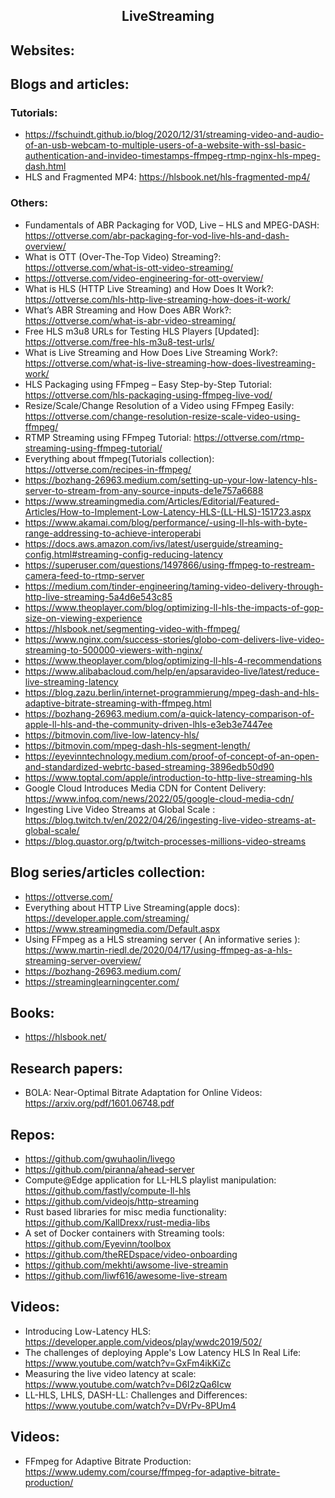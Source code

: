 <h2 align="center">LiveStreaming</h2>

## Websites:

## Blogs and articles:

### Tutorials:

- https://fschuindt.github.io/blog/2020/12/31/streaming-video-and-audio-of-an-usb-webcam-to-multiple-users-of-a-website-with-ssl-basic-authentication-and-invideo-timestamps-ffmpeg-rtmp-nginx-hls-mpeg-dash.html
- HLS and Fragmented MP4: https://hlsbook.net/hls-fragmented-mp4/

### Others:

- Fundamentals of ABR Packaging for VOD, Live – HLS and MPEG-DASH: https://ottverse.com/abr-packaging-for-vod-live-hls-and-dash-overview/
- What is OTT (Over-The-Top Video) Streaming?: https://ottverse.com/what-is-ott-video-streaming/
- https://ottverse.com/video-engineering-for-ott-overview/
- What is HLS (HTTP Live Streaming) and How Does It Work?: https://ottverse.com/hls-http-live-streaming-how-does-it-work/
- What’s ABR Streaming and How Does ABR Work?: https://ottverse.com/what-is-abr-video-streaming/
- Free HLS m3u8 URLs for Testing HLS Players [Updated]: https://ottverse.com/free-hls-m3u8-test-urls/
- What is Live Streaming and How Does Live Streaming Work?: https://ottverse.com/what-is-live-streaming-how-does-livestreaming-work/
- HLS Packaging using FFmpeg – Easy Step-by-Step Tutorial: https://ottverse.com/hls-packaging-using-ffmpeg-live-vod/
- Resize/Scale/Change Resolution of a Video using FFmpeg Easily: https://ottverse.com/change-resolution-resize-scale-video-using-ffmpeg/
- RTMP Streaming using FFmpeg Tutorial: https://ottverse.com/rtmp-streaming-using-ffmpeg-tutorial/
- Everything about ffmpeg(Tutorials collection): https://ottverse.com/recipes-in-ffmpeg/
- https://bozhang-26963.medium.com/setting-up-your-low-latency-hls-server-to-stream-from-any-source-inputs-de1e757a6688
- https://www.streamingmedia.com/Articles/Editorial/Featured-Articles/How-to-Implement-Low-Latency-HLS-(LL-HLS)-151723.aspx
- https://www.akamai.com/blog/performance/-using-ll-hls-with-byte-range-addressing-to-achieve-interoperabi
- https://docs.aws.amazon.com/ivs/latest/userguide/streaming-config.html#streaming-config-reducing-latency
- https://superuser.com/questions/1497866/using-ffmpeg-to-restream-camera-feed-to-rtmp-server
- https://medium.com/tinder-engineering/taming-video-delivery-through-http-live-streaming-5a4d6e543c85
- https://www.theoplayer.com/blog/optimizing-ll-hls-the-impacts-of-gop-size-on-viewing-experience
- https://hlsbook.net/segmenting-video-with-ffmpeg/
- https://www.nginx.com/success-stories/globo-com-delivers-live-video-streaming-to-500000-viewers-with-nginx/
- https://www.theoplayer.com/blog/optimizing-ll-hls-4-recommendations
- https://www.alibabacloud.com/help/en/apsaravideo-live/latest/reduce-live-streaming-latency
- https://blog.zazu.berlin/internet-programmierung/mpeg-dash-and-hls-adaptive-bitrate-streaming-with-ffmpeg.html
- https://bozhang-26963.medium.com/a-quick-latency-comparison-of-apple-ll-hls-and-the-community-driven-lhls-e3eb3e7447ee
- https://bitmovin.com/live-low-latency-hls/
- https://bitmovin.com/mpeg-dash-hls-segment-length/
- https://eyevinntechnology.medium.com/proof-of-concept-of-an-open-and-standardized-webrtc-based-streaming-3896edb50d90
- https://www.toptal.com/apple/introduction-to-http-live-streaming-hls
- Google Cloud Introduces Media CDN for Content Delivery: https://www.infoq.com/news/2022/05/google-cloud-media-cdn/
- Ingesting Live Video Streams at Global Scale
: https://blog.twitch.tv/en/2022/04/26/ingesting-live-video-streams-at-global-scale/
- https://blog.quastor.org/p/twitch-processes-millions-video-streams

## Blog series/articles collection:

- https://ottverse.com/
- Everything about HTTP Live Streaming(apple docs): https://developer.apple.com/streaming/
- https://www.streamingmedia.com/Default.aspx
- Using FFmpeg as a HLS streaming server ( An informative series ): https://www.martin-riedl.de/2020/04/17/using-ffmpeg-as-a-hls-streaming-server-overview/
- https://bozhang-26963.medium.com/
- https://streaminglearningcenter.com/

## Books:

- https://hlsbook.net/

## Research papers:

- BOLA: Near-Optimal Bitrate Adaptation for Online Videos: https://arxiv.org/pdf/1601.06748.pdf

## Repos:

- https://github.com/gwuhaolin/livego
- https://github.com/piranna/ahead-server
- Compute@Edge application for LL-HLS playlist manipulation: https://github.com/fastly/compute-ll-hls
- https://github.com/videojs/http-streaming
- Rust based libraries for misc media functionality: https://github.com/KallDrexx/rust-media-libs
- A set of Docker containers with Streaming tools: https://github.com/Eyevinn/toolbox
- https://github.com/theREDspace/video-onboarding
- https://github.com/mekhti/awsome-live-streamin
- https://github.com/liwf616/awesome-live-stream

## Videos:

- Introducing Low-Latency HLS: https://developer.apple.com/videos/play/wwdc2019/502/
- The challenges of deploying Apple's Low Latency HLS In Real Life: https://www.youtube.com/watch?v=GxFm4ikKiZc
- Measuring the live video latency at scale: https://www.youtube.com/watch?v=D6I2zQa6Icw
- LL-HLS, LHLS, DASH-LL: Challenges and Differences: https://www.youtube.com/watch?v=DVrPv-8PUm4
## Videos:

- FFmpeg for Adaptive Bitrate Production: https://www.udemy.com/course/ffmpeg-for-adaptive-bitrate-production/
